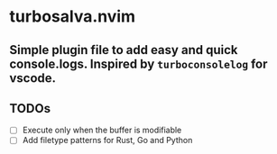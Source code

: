 # turbosalva.nvim

## Simple plugin file to add easy and quick console.logs. Inspired by `turboconsolelog` for vscode.

## TODOs
- [ ] Execute only when the buffer is modifiable
- [ ] Add filetype patterns for Rust, Go and Python
